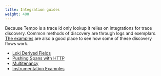 ```yaml
---
title: Integration guides
weight: 400
---
```


Because Tempo is a trace id only lookup it relies on integrations for trace discovery.  Common methods of discovery are through logs and exemplars. [The examples](https://github.com/grafana/tempo/tree/main/example) are also a good place to see how some of these discovery flows work.

- [Loki Derived Fields](loki-derived-fields/)
- [Pushing Spans with HTTP](pushing-spans-with-http/)
- [Multitenancy](multitenancy/)
- [Instrumentation Examples](instrumentation/)